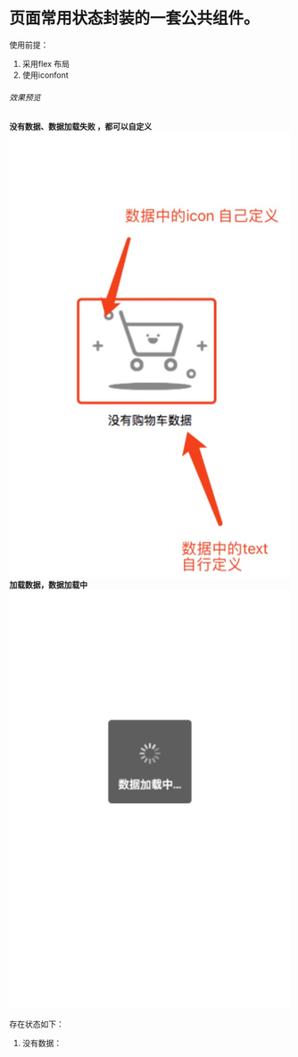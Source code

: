 # 页面常用状态封装的一套公共组件。

使用前提：
1. 采用flex 布局
2. 使用iconfont

###### 效果预览
**没有数据、数据加载失败 ，都可以自定义**
![效果预览](https://github.com/a805883237/wxapp_components/blob/master/wxapp/compontents/page_init/empty_data_pic.jpg)
**加载数据，数据加载中**
![效果预览](https://github.com/a805883237/wxapp_components/blob/master/wxapp/compontents/page_init/loading_data_view_img.jpg)

存在状态如下：

1. 没有数据：
    <template wx:if="{{true}}" is="empty_view" data="{{text:'没有数据',icon:'icon-nulldata'}}"/>
2. 数据加载中：
    <template wx:if="{{true}}" is="loading_data_view" data="{{text:'数据加载中...'}}"/>
3. 数据加载失败：
    <template wx:if="{{true}}" is="empty_view" data="{{text:'数据加载失败',icon:'icon-nulldata'}}"/>
